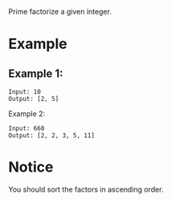Prime factorize a given integer.

# Example
## Example 1:
```
Input: 10
Output: [2, 5]
```
Example 2:
```
Input: 660
Output: [2, 2, 3, 5, 11]
```
# Notice
You should sort the factors in ascending order.